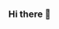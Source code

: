 ### Hi there 👋


<!--
**ZawYeYint/ZawYeYint** is a ✨ _special_ ✨ repository because its `README.md` (this file) appears on your GitHub profile.

Here are some ideas to get you started:

- 🔭 I’m currently working on myself
- 🌱 I’m currently learning coding
- 👯 I’m looking to collaborate on projects
- 🤔 I’m looking for help with understanding coding
- 💬 Ask me about anything
- 📫 How to reach me: dont
- 😄 Pronouns: he/him
- ⚡ Fun fact: im fun thats a fact c; 
-->
